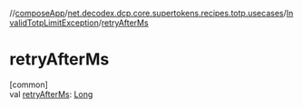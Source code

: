 //[composeApp](../../../index.md)/[net.decodex.dcp.core.supertokens.recipes.totp.usecases](../index.md)/[InvalidTotpLimitException](index.md)/[retryAfterMs](retry-after-ms.md)

# retryAfterMs

[common]\
val [retryAfterMs](retry-after-ms.md): [Long](https://kotlinlang.org/api/latest/jvm/stdlib/kotlin/-long/index.html)

